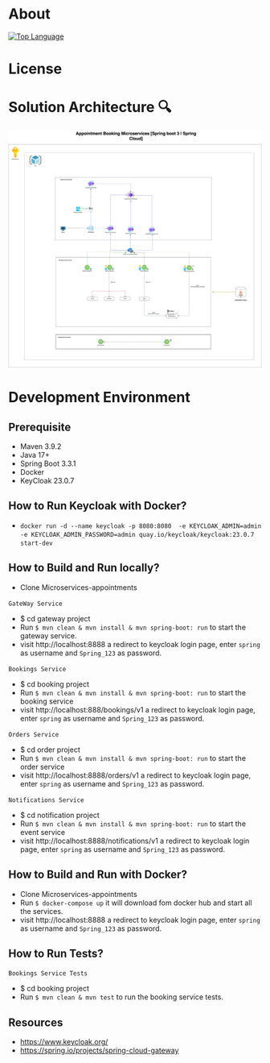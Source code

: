 # About
[![Top Language](https://img.shields.io/github/languages/top/cloudingenieur/microservices-appointments?style=flat-square)](https://github.com/cloudingenieur/microservices-appointments)


# License


# Solution Architecture 🔍


<picture>
  <source media="(prefers-color-scheme: dark)" srcset="./docs/readme-assets/high-level-architecture-dark.png">
  <img src="./docs/finalv1_bookings_azure_diagram.png">
</picture>

# Development Environment
## Prerequisite
- Maven 3.9.2
- Java 17+
- Spring Boot 3.3.1
- Docker
- KeyCloak 23.0.7

## How to Run Keycloak with Docker?
- `docker run -d --name keycloak -p 8080:8080  -e KEYCLOAK_ADMIN=admin -e KEYCLOAK_ADMIN_PASSWORD=admin quay.io/keycloak/keycloak:23.0.7 start-dev`

## How to Build and Run locally?
- Clone Microservices-appointments

`GateWay Service`
- $ cd gateway project
- Run `$ mvn clean & mvn install & mvn spring-boot: run` to start the gateway service.
- visit http://localhost:8888 a redirect to keycloak login page, enter `spring` as username and `Spring_123` as
  password.

`Bookings Service`
- $ cd booking project
- Run `$ mvn clean & mvn install & mvn spring-boot: run` to start the booking service
- visit http://localhost:888/bookings/v1 a redirect to keycloak login page, enter `spring` as username and `Spring_123` as password.

`Orders Service`
- $ cd order project
- Run `$ mvn clean & mvn install & mvn spring-boot: run` to start the order service
- visit http://localhost:8888/orders/v1 a redirect to keycloak login page, enter `spring` as username and `Spring_123` as password.

`Notifications Service`
- $ cd notification project
- Run `$ mvn clean & mvn install & mvn spring-boot: run` to start the event service
- visit http://localhost:8888/notifications/v1 a redirect to keycloak login page, enter `spring` as username and `Spring_123` as password.


## How to Build and Run with Docker?
- Clone Microservices-appointments
- Run `$ docker-compose up` it will download fom docker hub and start all the services.
- visit http://localhost:8888 a redirect to keycloak login page, enter `spring` as username and `Spring_123` as password.


## How to Run Tests?

`Bookings Service Tests`
- $ cd booking project
- Run `$ mvn clean & mvn test` to run the booking service tests.


## Resources
- https://www.keycloak.org/
- https://spring.io/projects/spring-cloud-gateway